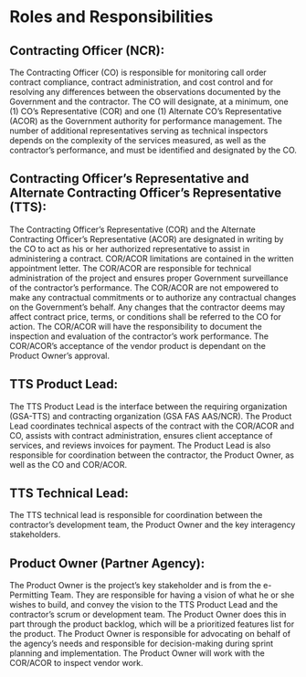 # Roles and Responsibilities

## Contracting Officer (NCR):

The Contracting Officer (CO) is responsible for monitoring call order contract compliance, contract administration, and cost control and for resolving any differences between the observations documented by the Government and the contractor. The CO will designate, at a minimum, one (1) CO’s Representative (COR) and one (1) Alternate CO’s Representative
(ACOR) as the Government authority for performance management. The number of additional representatives serving as technical inspectors depends on the complexity of the services measured, as well as the contractor’s performance, and must be identified and designated by the CO.

## Contracting Officer’s Representative and Alternate Contracting Officer’s Representative (TTS):

The Contracting Officer’s Representative (COR) and the Alternate Contracting Officer’s Representative (ACOR) are designated in writing by the CO to act as his or her authorized representative to assist in administering a contract. COR/ACOR limitations are contained in the written appointment letter. The COR/ACOR are responsible for technical administration of the project and ensures proper Government surveillance of the contractor’s performance. The COR/ACOR are not empowered to make any contractual commitments or to authorize any contractual changes on the Government’s behalf. Any changes that the contractor deems may affect contract price, terms, or conditions shall be referred to the CO for action. The COR/ACOR will have the responsibility to document the inspection and evaluation of the contractor’s work performance. The COR/ACOR’s acceptance of the vendor product is dependant on the Product Owner’s approval.

## TTS Product Lead:
The TTS Product Lead is the interface between the requiring organization (GSA-TTS) and contracting organization (GSA FAS AAS/NCR). The Product Lead coordinates technical aspects of the contract with the COR/ACOR and CO, assists with contract administration, ensures client acceptance of services, and reviews invoices for payment.  The Product Lead is also responsible for coordination between the contractor, the Product Owner, as well as the CO and COR/ACOR.

## TTS Technical Lead:

The TTS technical lead is responsible for coordination between the contractor’s development team, the Product Owner and the key interagency stakeholders.

## Product Owner (Partner Agency):

The Product Owner is the project’s key stakeholder and is from the e-Permitting Team. They are responsible for having a vision of what he or she wishes to build, and convey the vision to the TTS Product Lead and the contractor’s scrum or development team. The Product Owner does this in part through the product backlog, which will be a prioritized features list for the product. The Product Owner is responsible for advocating on behalf of the agency’s needs and responsible for decision-making during sprint planning and implementation. The Product Owner will work with the COR/ACOR to inspect vendor work.
